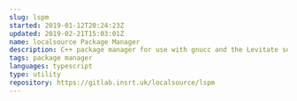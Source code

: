 ```yaml
---
slug: lspm
started: 2019-01-12T20:24:23Z
updated: 2019-02-21T15:03:01Z
name: localsource Package Manager
description: C++ package manager for use with gnucc and the Levitate sdk.
tags: package manager
languages: typescript
type: utility
repository: https://gitlab.insrt.uk/localsource/lspm
---
```

